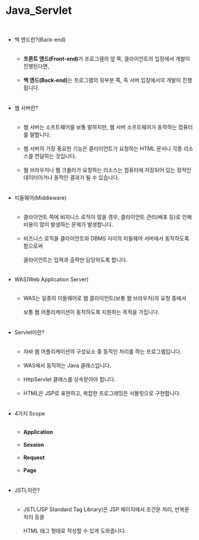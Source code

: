 # Java_Servlet
<br>
<ul>

  <li>백 엔드란?(Back-end)</li><br>
  
  <ul>
    <li><strong>프론트 엔드(Front-end)</strong>가 프로그램의 앞 쪽, 클라이언트의 입장에서 개발이 진행된다면,</li><br>
    <li><strong>백 엔드(Back-end)</strong>는 프로그램의 뒷부분 쪽, 즉 서버 입장에서의 개발이 진행됩니다.</li><br>
  </ul>
 
  <br>
  <li>웹 서버란?</li><br>
  
  <ul>
    <li>웹 서버는 소프트웨어를 보통 말하지만, 웹 서버 소프트웨어가 동작하는 컴퓨터를 말합니다.</li><br>
    <li>웹 서버의 가장 중요한 기능은 클라이언트가 요청하는 HTML 문서나 각종 리소스를 전달하는 것입니다.</li><br>
    <li>웹 브라우저나 웹 크롤러가 요청하는 리소스는 컴퓨터에 저장되어 있는 정적인 데이터이거나 동적인 결과가 될 수 있습니다.</li><br>
  </ul>
 
  <br>
  <li>미들웨어(Middleware)</li><br>
  
  <ul>
    <li>클라이언트 쪽에 비지니스 로직이 많을 경우, 클라이언트 관리(배포 등)로 인해 비용이 많이 발생하는 문제가 발생합니다.</li><br>
    <li>비즈니스 로직을 클라이언트와 DBMS 사이의 미들웨어 서버에서 동작하도록 함으로써<br><br>클라이언트는 입력과 출력만 담당하도록 합니다.</li><br>
  </ul>
  
  <br>
  <li>WAS(Web Application Server)</li><br>
  
  <ul>
    <li>WAS는 일종의 미들웨어로 웹 클라이언트(보통 웹 브라우저)의 요청 중에서<br><br>보통 웹 어플리케이션이 동작하도록 지원하는 목적을 가집니다.</li><br>
  </ul>
  
  <br>
  <li>Servlet이란?</li><br>
  
  <ul>
    <li>자바 웹 어플리케이션의 구성요소 중 동적인 처리를 하는 프로그램입니다.</li><br>
    <li>WAS에서 동작하는 Java 클래스입니다.</li><br>
    <li>HttpServlet 클래스를 상속받아야 합니다.</li><br>
    <li>HTML은 JSP로 표현하고, 복잡한 프로그래밍은 서블릿으로 구현합니다.</li><br>
  </ul>
  
  <br>
  <li>4가지 Scope</li><br>
  
  <ul>
    <li><strong>Application</strong></li><br>
    <li><strong>Session</strong></li><br>
    <li><strong>Request</strong></li><br>
    <li><strong>Page</strong></li><br>
  </ul>
  
  <br>
  <li>JSTL이란?</li><br>
  
  <ul>
    <li>JSTL(JSP Standard Tag Library)은 JSP 페이지에서 조건문 처리, 반복문 처리 등을<br><br>HTML 태그 형태로 작성할 수 있게 도와줍니다.</li><br>
  </ul>
  
</ul>
